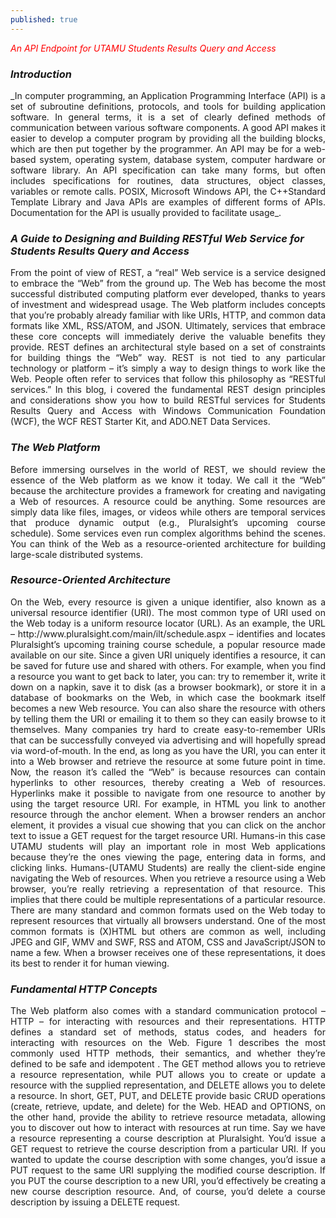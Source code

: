 ```yaml
---
published: true
---
```


<span style="color:red"> *An API Endpoint for UTAMU Students Results Query and Access*</span>
### _Introduction_
<div style="text-align: justify"> _In computer programming, an Application Programming Interface (API) is a set of subroutine definitions, protocols, and tools for building application software. In general terms, it is a set of clearly defined methods of communication between various software components. A good API makes it easier to develop a computer program by providing all the building blocks, which are then put together by the programmer. An API may be for a web-based system, operating system, database system, computer hardware or software library. An API specification can take many forms, but often includes specifications for routines, data structures, object classes, variables or remote calls. POSIX, Microsoft Windows API, the C++Standard Template Library and Java APIs are examples of different forms of APIs. Documentation for the API is usually provided to facilitate usage_.</div>

### _A Guide to Designing and Building RESTful Web Service for Students Results Query and Access_
<div style="text-align: justify"> From the point of view of REST, a “real” Web service is a service designed to embrace the “Web” from the ground up. The Web has become the most successful distributed computing platform ever developed, thanks to years of investment and widespread usage. The Web platform includes concepts that you’re probably already familiar with like URIs, HTTP, and common data formats like XML, RSS/ATOM, and JSON. Ultimately, services that embrace these core concepts will immediately derive the valuable benefits they provide.
REST defines an architectural style based on a set of constraints for building things the “Web” way. REST is not tied to any particular technology or platform – it’s simply a way to design things to work like the Web. People often refer to services that follow this philosophy as “RESTful services.” In this blog, i covered  the fundamental REST design principles and considerations show you how to build RESTful services for Students Results Query and Access with Windows Communication Foundation (WCF), the WCF REST Starter Kit, and ADO.NET Data Services. </div>

### _The Web Platform_
<div style="text-align: justify">Before immersing ourselves in the world of REST, we should review the essence of the Web platform as we know it today. We call it the “Web” because the architecture provides a framework for creating and navigating a Web of resources. A resource could be anything. Some resources are simply data like files, images, or videos while others are temporal services that produce dynamic output (e.g., Pluralsight’s upcoming course schedule). Some services even run complex algorithms behind the scenes. You can think of the Web as a resource-oriented architecture for building large-scale distributed systems.</div>

### _Resource-Oriented Architecture_
<div style="text-align: justify">On the Web, every resource is given a unique identifier, also known as a universal resource identifier (URI). The most common type of URI used on the Web today is a uniform resource locator (URL). As an example, the URL – http://www.pluralsight.com/main/ilt/schedule.aspx – identifies and locates Pluralsight’s upcoming training course schedule, a popular resource made available on our site.
Since a given URI uniquely identifies a resource, it can be saved for future use and shared with others. For example, when you find a resource you want to get back to later, you can: try to remember it, write it down on a napkin, save it to disk (as a browser bookmark), or store it in a database of bookmarks on the Web, in which case the bookmark itself becomes a new Web resource. You can also share the resource with others by telling them the URI or emailing it to them so they can easily browse to it themselves. Many companies try hard to create easy-to-remember URIs that can be successfully conveyed via advertising and will hopefully spread via word-of-mouth. In the end, as long as you have the URI, you can enter it into a Web browser and retrieve the resource at some future point in time.
Now, the reason it’s called the “Web” is because resources can contain hyperlinks  to other resources, thereby creating a Web of resources. Hyperlinks make it possible to navigate from one resource to another by using the target resource URI. For example, in HTML you link to another resource through the anchor element. When a browser renders an anchor element, it provides a visual cue showing that you can click on the anchor text to issue a GET request for the target resource URI. Humans-in this case UTAMU students will play an important role in most Web applications because they’re the ones viewing the page, entering data in forms, and clicking links. Humans-(UTAMU Students) are really the client-side engine navigating the Web of resources.
When you retrieve a resource using a Web browser, you’re really retrieving a representation of that resource. This implies that there could be multiple representations of a particular resource. There are many standard and common formats used on the Web today to represent resources that virtually all browsers understand. One of the most common formats is (X)HTML but others are common as well, including JPEG and GIF, WMV and SWF, RSS and ATOM, CSS and JavaScript/JSON to name a few. When a browser receives one of these representations, it does its best to render it for human viewing.</div>

### _Fundamental HTTP Concepts_
<div style="text-align: justify">The Web platform also comes with a standard communication protocol – HTTP – for interacting with resources and their representations.  HTTP defines a standard set of methods, status codes, and headers for interacting with resources on the Web. Figure 1 describes the most commonly used HTTP methods, their semantics, and whether they’re defined to be safe and idempotent .
The GET method allows you to retrieve a resource representation, while PUT allows you to create or update a resource with the supplied representation, and DELETE allows you to delete a resource. In short, GET, PUT, and DELETE provide basic CRUD operations (create, retrieve, update, and delete) for the Web. HEAD and OPTIONS, on the other hand, provide the ability to retrieve resource metadata, allowing you to discover out how to interact with resources at run time.
Say we have a resource representing a course description at Pluralsight. You’d issue a GET request to retrieve the course description from a particular URI. If you wanted to update the course description with some changes, you’d issue a PUT request to the same URI supplying the modified course description. If you PUT the course description to a new URI, you’d effectively be creating a new course description resource. And, of course, you’d delete a course description by issuing a DELETE request.</div>
